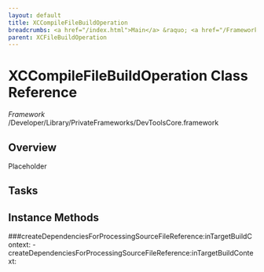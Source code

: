 ```yaml
---
layout: default
title: XCCompileFileBuildOperation
breadcrumbs: <a href="/index.html">Main</a> &raquo; <a href="/Frameworks.html">Framework</a> &raquo; <a href="/Frameworks/DevToolsCore.html">DevToolsCore</a> &raquo; XCCompileFileBuildOperation
parent: XCFileBuildOperation 
---
```

# XCCompileFileBuildOperation Class Reference

*Framework* /Developer/Library/PrivateFrameworks/DevToolsCore.framework

## Overview

Placeholder

## Tasks

## Instance Methods

<a name="-createDependenciesForProcessingSourceFileReference:inTargetBuildContext:"></a>
###createDependenciesForProcessingSourceFileReference:inTargetBuildContext:
    - createDependenciesForProcessingSourceFileReference:inTargetBuildContext:

